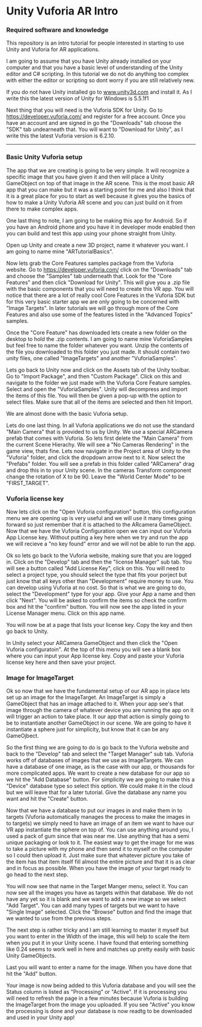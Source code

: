# Unity Vuforia AR Intro

<h3> Required software and knowledge </h3>

This repository is an intro tutorial for people interested in starting to use Unity and Vuforia for AR applications.

I am going to assume that you have Unity already installed on your computer and that you have a basic level of understanding of the Unity editor and C# scripting. In this tutorial we do not do anything too complex with either the editor or scripting so dont worry if you are still relatively new.

If you do not have Unity installed go to www.unity3d.com and install it. As I write this the latest version of Unity for Windows is 5.5.1f1

Next thing that you will need is the Vuforia SDK for Unity. Go to https://developer.vuforia.com/ and register for a free account. Once you have an account and are signed in go the "Downloads" tab choose the "SDK" tab undearneath that. You will want to "Download for Unity", as I write this the latest Vuforia version is 6.2.10.

<hr> </hr>

<h3> Basic Unity Vuforia setup </h3>

The app that we are creating is going to be very simple. It will recognize a specific image that you have given it and then will place a Unity GameObject on top of that image in the AR scene. This is the most basic AR app that you can make but it was a starting point for me and also I think that it is a great place for you to start as well because it gives you the basics of how to make a Unity Vuforia AR scene and you can just build on it from there to make complex apps.

One last thing to note, I am going to be making this app for Android. So if you have an Android phone and you have it in developer mode enabled then you can build and test this app using your phone straight from Unity.

Open up Unity and create a new 3D project, name it whatever you want. I am going to name mine "ARTutorialBasics". 

Now lets grab the Core Features samples package from the Vuforia website. Go to https://developer.vuforia.com/ click on the "Downloads" tab and choose the "Samples" tab underneath that. Look for the "Core Features" and then click "Download for Unity". This will give you a .zip file with the basic components that you will need to create this VR app. You will notice that there are a lot of really cool Core Features in the Vuforia SDK but for this very basic starter app we are only going to be concerned with "Image Targets". In later tutorials we will go through more of the Core Features and also use some of the features listed in the "Advanced Topics" samples.

Once the "Core Feature" has downloaded lets create a new folder on the desktop to hold the .zip contents. I am going to name mine VuforiaSamples but feel free to name the folder whatever you want. Unzip the contents of the file you downloaded to this folder you just made. It should contain two unity files, one called "ImageTargets" and another "VuforiaSamples".

Lets go back to Unity now and click on the Assets tab of the Unity toolbar. Go to "Import Package", and then "Custom Package". Click on this and navigate to the folder we just made with the Vuforia Core Feature samples. Select and open the "VuforiaSamples". Unity will decompress and import the items of this file. You will then be given a pop-up with the option to select files. Make sure that all of the items are selected and then hit Import.

We are almost done with the basic Vuforia setup.

Lets do one last thing. In all Vuforia applications we do not use the standard "Main Camera" that is provided to us by Unity. We use a special ARCamera prefab that comes with Vuforia. So lets first delete the "Main Camera" from the current Scene Hierachy. We will see a "No Cameras Rendering" in the game view, thats fine. Lets now navigate in the Project area of Unity to the "Vuforia" folder, and click the dropdown arrow next to it. Now select the "Prefabs" folder. You will see a prefab in this folder called "ARCamera" drag and drop this in to your Unity scene. In the cameras Transform component change the rotation of X to be 90. Leave the "World Center Mode" to be "FIRST_TARGET". 

<h3> Vuforia license key</h3>

Now lets click on the "Open Vuforia configuration" button, this configuration menu we are opening up is very useful and we will use it many times going forward so just remember that it is attached to the ARcamera GameObject. Now that we have the Vuforia Configuration open we can input our Vuforia App License key. Without putting a key here when we try and run the app we will recieve a "no key found" error and we will not be able to run the app.

Ok so lets go back to the Vuforia website, making sure that you are logged in. Click on the "Develop" tab and then the "license Manager" sub tab. You will see a button called "Add License Key", click on this. You will need to select a project type, you should select the type that fits your porject but just know that all keys other than "Development" require money to use. You can develop using Vuforia at no cost. So that is what we are going to do, select the "Development" type for your app. Give your App a name and then click "Next". You will be asked to confirm the items so check the confirm box and hit the "confirm" button. You will now see the app listed in your License Manager menu. Click on this app name.

You will now be at a page that lists your license key. Copy the key and then go back to Unity.

In Unity select your ARCamera GameObject and then click the "Open Vuforia configuratoin". At the top of this menu you will see a blank box where you can input your App license key. Copy and paste your Vuforia license key here and then save your project.

<h3> Image for ImageTarget </h3>

Ok so now that we have the fundamental setup of our AR app in place lets set up an image for the ImageTarget. An ImageTarget is simply a GameObject that has an image attached to it. When your app see's that image through the camera of whatever device you are running the app on it will trigger an action to take place. It our app that action is simply going to be to instantiate another GameObject in our scene. We are going to have it instantiate a sphere just for simplicity, but know that it can be any GameOjbect.

So the first thing we are going to do is go back to the Vuforia website and back to the "Develop" tab and select the "Target Manager" sub tab. Vuforia works off of databases of images that we use as ImageTargets. We can have a database of one image, as is the case with our app, or thousands for more complicated apps. We want to create a new database for our app so we hit the "Add Database" button. For simplicity we are going to make this a "Device" database type so select this option. We could make it in the cloud but we will leave that for a later tutorial. Give the database any name you want and hit the "Create" button.

Now that we have a database to put our images in and make them in to targets (Vuforia automatically manages the process to make the images in to targets) we simply need to have an image of an item we want to have our VR app instantiate the sphere on top of. You can use anything around you, I used a pack of gum since that was near me. Use anything that has a semi unique packaging or look to it. The easiest way to get the image for me was to take a picture with my phone and then send it to myself on the computer so I could then upload it. Just make sure that whatever picture you take of the item has that item itself fill almost the entire picture and that it is as clear and in focus as possible. When you have the image of your target ready to go head to the next step.

You will now see that name in the Target Manger menu, select it. You can now see all the images you have as targets within that database. We do not have any yet so it is blank and we want to add a new image so we select "Add Target". You can add many types of targets but we want to have "Single Image" selected. Click the "Browse" button and find the image that we wanted to use from the previous steps.

The next step is rather tricky and I am still learning to master it myself but you want to enter in the Width of the image, this will help to scale the item when you put it in your Unity scene. I have found that entering something like 0.24 seems to work well in here and matches up pretty easily with basic Unity GameObjects. 

Last you will want to enter a name for the image. When you have done that hit the "Add" button.

Your image is now being added to this Vuforia database and you will see the Status column is listed as "Processing" or "Active". If it is processing you will need to refresh the page in a few minutes because Vuforia is building the ImageTarget from the image you uploaded. If you see "Active" you know the processing is done and your database is now readtg to be downloaded and used in your Unity app!















